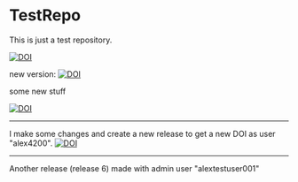 # TestRepo

This is just a test repository.

[![DOI](https://zenodo.org/badge/DOI/10.5281/zenodo.6670536.svg)](https://doi.org/10.5281/zenodo.6670536)

new version: 
[![DOI](https://zenodo.org/badge/413681930.svg)](https://zenodo.org/badge/latestdoi/413681930)


some new stuff

[![DOI](https://zenodo.org/badge/504052361.svg)](https://zenodo.org/badge/latestdoi/504052361)

----

I make some changes and create a new release to get a new DOI as user "alex4200". 
[![DOI](https://zenodo.org/badge/413681930.svg)](https://zenodo.org/badge/latestdoi/413681930)

----

Another release (release 6) made with admin user "alextestuser001"

